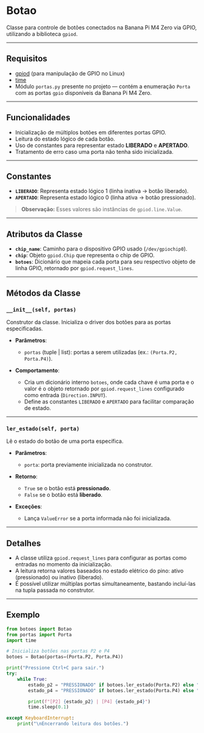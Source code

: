 # Botao
Classe para controle de botões conectados na Banana Pi M4 Zero via GPIO, utilizando a biblioteca `gpiod`.  

---

## Requisitos
- [gpiod](https://git.kernel.org/pub/scm/libs/libgpiod/libgpiod.git/) (para manipulação de GPIO no Linux)
- [time](https://docs.python.org/3/library/time.html)
- Módulo `portas.py` presente no projeto — contém a enumeração `Porta` com as portas `gpio` disponíveis da Banana Pi M4 Zero.

---

## Funcionalidades
- Inicialização de múltiplos botões em diferentes portas GPIO.
- Leitura do estado lógico de cada botão.
- Uso de constantes para representar estado **LIBERADO** e **APERTADO**.
- Tratamento de erro caso uma porta não tenha sido inicializada.

---

## Constantes
- **`LIBERADO`**: Representa estado lógico 1 (linha inativa → botão liberado).
- **`APERTADO`**: Representa estado lógico 0 (linha ativa → botão pressionado).

> **Observação:** Esses valores são instâncias de `gpiod.line.Value`.

---

## Atributos da Classe
- **`chip_name`**: Caminho para o dispositivo GPIO usado (`/dev/gpiochip0`).
- **`chip`**: Objeto `gpiod.Chip` que representa o chip de GPIO.
- **`botoes`**: Dicionário que mapeia cada porta para seu respectivo objeto de linha GPIO, retornado por `gpiod.request_lines`.

---

## Métodos da Classe

### `__init__(self, portas)`
Construtor da classe. Inicializa o driver dos botões para as portas especificadas.

- **Parâmetros**:
    - `portas` (tuple | list): portas a serem utilizadas (ex.: `(Porta.P2, Porta.P4)`).

- **Comportamento**:
    - Cria um dicionário interno `botoes`, onde cada chave é uma porta e o valor é o objeto retornado por `gpiod.request_lines` configurado como entrada (`Direction.INPUT`).
    - Define as constantes `LIBERADO` e `APERTADO` para facilitar comparação de estado.

---

### `ler_estado(self, porta)`
Lê o estado do botão de uma porta específica.

- **Parâmetros**:
    - `porta`: porta previamente inicializada no construtor.

- **Retorno**:
    - `True` se o botão está **pressionado**.
    - `False` se o botão está **liberado**.

- **Exceções**:
    - Lança `ValueError` se a porta informada não foi inicializada.

---

## Detalhes
- A classe utiliza `gpiod.request_lines` para configurar as portas como entradas no momento da inicialização.
- A leitura retorna valores baseados no estado elétrico do pino: ativo (pressionado) ou inativo (liberado).
- É possível utilizar múltiplas portas simultaneamente, bastando incluí-las na tupla passada no construtor.

---

## Exemplo

```python
from botoes import Botao
from portas import Porta
import time

# Inicializa botões nas portas P2 e P4
botoes = Botao(portas=(Porta.P2, Porta.P4))

print("Pressione Ctrl+C para sair.")
try:
    while True:
        estado_p2 = "PRESSIONADO" if botoes.ler_estado(Porta.P2) else "LIBERADO"
        estado_p4 = "PRESSIONADO" if botoes.ler_estado(Porta.P4) else "LIBERADO"

        print(f"[P2] {estado_p2} | [P4] {estado_p4}")
        time.sleep(0.1)

except KeyboardInterrupt:
    print("\nEncerrando leitura dos botões.")
